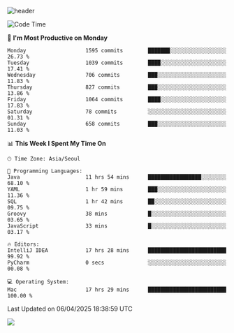 ![header](https://capsule-render.vercel.app/api?type=Egg&color=timeAuto&height=300&section=header&text=PoPo&fontSize=90&animation=fadeIn)

  <!--START_SECTION:waka-->
![Code Time](http://img.shields.io/badge/Code%20Time-2%2C609%20hrs%2025%20mins-blue)

📅 **I'm Most Productive on Monday** 

```text
Monday                   1595 commits        ███████░░░░░░░░░░░░░░░░░░   26.73 % 
Tuesday                  1039 commits        ████░░░░░░░░░░░░░░░░░░░░░   17.41 % 
Wednesday                706 commits         ███░░░░░░░░░░░░░░░░░░░░░░   11.83 % 
Thursday                 827 commits         ███░░░░░░░░░░░░░░░░░░░░░░   13.86 % 
Friday                   1064 commits        ████░░░░░░░░░░░░░░░░░░░░░   17.83 % 
Saturday                 78 commits          ░░░░░░░░░░░░░░░░░░░░░░░░░   01.31 % 
Sunday                   658 commits         ███░░░░░░░░░░░░░░░░░░░░░░   11.03 % 
```


📊 **This Week I Spent My Time On** 

```text
🕑︎ Time Zone: Asia/Seoul

💬 Programming Languages: 
Java                     11 hrs 54 mins      █████████████████░░░░░░░░   68.10 % 
YAML                     1 hr 59 mins        ███░░░░░░░░░░░░░░░░░░░░░░   11.36 % 
SQL                      1 hr 42 mins        ██░░░░░░░░░░░░░░░░░░░░░░░   09.75 % 
Groovy                   38 mins             █░░░░░░░░░░░░░░░░░░░░░░░░   03.65 % 
JavaScript               33 mins             █░░░░░░░░░░░░░░░░░░░░░░░░   03.17 % 

🔥 Editors: 
IntelliJ IDEA            17 hrs 28 mins      █████████████████████████   99.92 % 
PyCharm                  0 secs              ░░░░░░░░░░░░░░░░░░░░░░░░░   00.08 % 

💻 Operating System: 
Mac                      17 hrs 29 mins      █████████████████████████   100.00 % 
```


 Last Updated on 06/04/2025 18:38:59 UTC
<!--END_SECTION:waka-->



<img src="https://capsule-render.vercel.app/api?type=Egg&color=timeAuto&height=300&section=footer&text=PoPo&fontSize=90&animation=fadeIn&reversal=true" />
